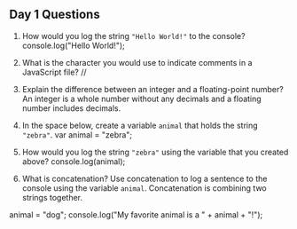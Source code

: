 ## Day 1 Questions

1. How would you log the string `"Hello World!"` to the console?
console.log("Hello World!");

1. What is the character you would use to indicate comments in a JavaScript file?
//

1. Explain the difference between an integer and a floating-point number?
An integer is a whole number without any decimals and a floating number includes decimals.

1. In the space below, create a variable `animal` that holds the string `"zebra"`.
var animal = "zebra";

1. How would you log the string `"zebra"` using the variable that you created above?
console.log(animal);

1. What is concatenation? Use concatenation to log a sentence to the console using the variable `animal`.
Concatenation is combining two strings together.

animal = "dog";
console.log("My favorite animal is a " + animal + "!");
